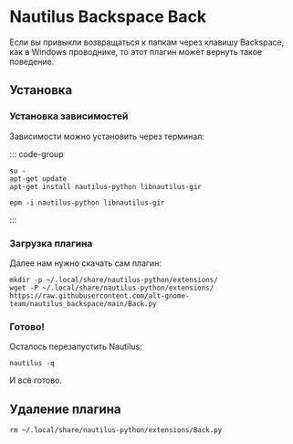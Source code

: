 # Nautilus Backspace Back

Если вы привыкли возвращаться к папкам через клавишу Backspace, как в Windows проводнике, то этот плагин может вернуть такое поведение.

## Установка

### Установка зависимостей
Зависимости можно установить через терминал:

::: code-group
```shell[apt-get]
su -
apt-get update
apt-get install nautilus-python libnautilus-gir
```
```shell[epm]
epm -i nautilus-python libnautilus-gir
```
:::

### Загрузка плагина
Далее нам нужно скачать сам плагин:

```shell
mkdir -p ~/.local/share/nautilus-python/extensions/
wget -P ~/.local/share/nautilus-python/extensions/ https://raw.githubusercontent.com/alt-gnome-team/nautilus_backspace/main/Back.py
```

### Готово!
Осталось перезапустить Nautilus:

```shell
nautilus -q
```

И всё готово.

## Удаление плагина
```shell
rm ~/.local/share/nautilus-python/extensions/Back.py
```

